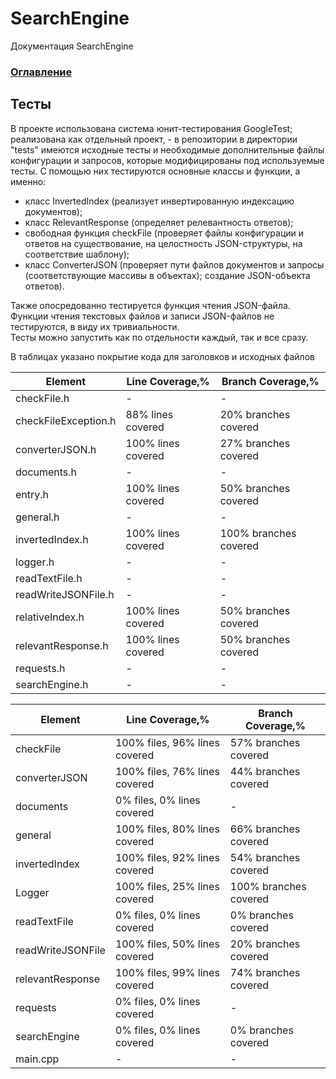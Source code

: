 # SearchEngine
Документация SearchEngine

### [Оглавление](../index.md)

## Тесты
В проекте использована система юнит-тестирования GoogleTest; реализована как отдельный проект, - в репозитории в директории "tests" имеются исходные тесты и необходимые дополнительные файлы конфигурации и запросов, которые модифицированы под используемые тесты. С помощью них тестируются основные классы и функции, а именно: 
- класс InvertedIndex (реализует инвертированную индексацию документов);
- класс RelevantResponse (определяет релевантность ответов);
- свободная функция checkFile (проверяет файлы конфигурации и ответов на существование, на целостность JSON-структуры, на соответствие шаблону);
- класс ConverterJSON (проверяет пути файлов документов и запросы (соответствующие массивы в объектах); создание JSON-объекта ответов).
  
Также опосредованно тестируется функция чтения JSON-файла.\
Функции чтения текстовых файлов и записи JSON-файлов не тестируются, в виду их тривиальности.\
Тесты можно запустить как по отдельности каждый, так и все сразу.

В таблицах указано покрытие кода для заголовков и исходных файлов

| Element              | Line Coverage,%    | Branch Coverage,%     | 
|----------------------| -------------------|---------------------- |
| checkFile.h          |          -         |           -           |   
| checkFileException.h | 88% lines covered  | 20% branches covered  | 
| converterJSON.h      | 100% lines covered | 27% branches covered  |  
| documents.h	       |          -         |           -           |
| entry.h              | 100% lines covered | 50% branches covered  |
| general.h	       |          -         |           -           |
| invertedIndex.h      | 100% lines covered | 100% branches covered |
| logger.h	       |          -         |           -           |
| readTextFile.h       |          -         |           -           |
| readWriteJSONFile.h  |          -         |           -           |
| relativeIndex.h      | 100% lines covered | 50% branches covered  |
| relevantResponse.h   | 100% lines covered | 50% branches covered  |
| requests.h	       |          -         |           -           |        
| searchEngine.h       |          -         |           -           |

| Element              | Line Coverage,%               | Branch Coverage,%     | 
|----------------------| ------------------------------|---------------------- |
| checkFile            | 100% files, 96% lines covered | 57% branches covered  |   
| converterJSON        | 100% files, 76% lines covered | 44% branches covered  | 
| documents            | 0% files, 0% lines covered    |           -           |  
| general	       | 100% files, 80% lines covered | 66% branches covered  |
| invertedIndex        | 100% files, 92% lines covered | 54% branches covered  |
| Logger	       | 100% files, 25% lines covered | 100% branches covered |
| readTextFile         | 0% files, 0% lines covered    | 0% branches covered   |
| readWriteJSONFile    | 100% files, 50% lines covered | 20% branches covered  |
| relevantResponse     | 100% files, 99% lines covered | 74% branches covered  |
| requests             | 0% files, 0% lines covered    |           -           |
| searchEngine         | 0% files, 0% lines covered    | 0% branches covered   |
| main.cpp             |               -               |           -           |

		
		


		
		
		
		
		
		
		
		
		
		
		
		

